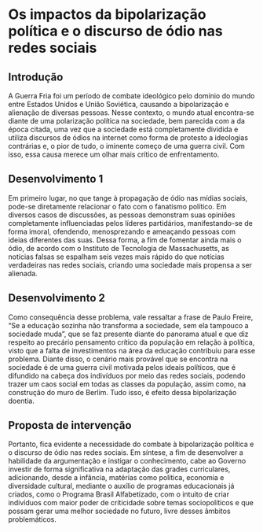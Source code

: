 # Os impactos da bipolarização política e o discurso de ódio nas redes sociais

## Introdução

A Guerra Fria foi um período de combate ideológico pelo domínio do mundo entre Estados Unidos e União Soviética, causando a bipolarização e alienação de diversas pessoas. Nesse contexto, o mundo atual encontra-se diante de uma polarização política na sociedade, bem parecida com a da época citada, uma vez que a sociedade está completamente dividida e utiliza discursos de ódios na internet como forma de protesto a ideologias contrárias e, o pior de tudo, o iminente começo de uma guerra civil. Com isso, essa causa merece um olhar mais crítico de enfrentamento. 

## Desenvolvimento 1 

Em primeiro lugar, no que tange à propagação de ódio nas mídias sociais, pode-se diretamente relacionar o fato com o fanatismo político. Em diversos casos de discussões, as pessoas demonstram suas opiniões completamente influenciadas pelos líderes partidários, manifestando-se de forma imoral, ofendendo, menosprezando e ameaçando pessoas com ideias diferentes das suas. Dessa forma, a fim de fomentar ainda mais o ódio, de acordo com o Instituto de Tecnologia de Massachusetts, as notícias falsas se espalham seis vezes mais rápido do que notícias verdadeiras nas redes sociais, criando uma sociedade mais propensa a ser alienada.

## Desenvolvimento 2

Como consequência desse problema, vale ressaltar a frase de Paulo Freire, “Se a educação sozinha não transforma a sociedade, sem ela tampouco a sociedade muda”, que se faz presente diante do panorama atual e que diz respeito ao precário pensamento crítico da população em relação à política, visto que a falta de investimentos na área da educação contribuiu para esse problema. Diante disso, o cenário mais provável que se encontra na sociedade é de uma guerra civil motivada pelos ideais políticos, que é difundido na cabeça dos indivíduos por meio das redes sociais, podendo trazer um caos social em todas as classes da população, assim como, na construção do muro de Berlim. Tudo isso, é efeito dessa bipolarização doentia.

## Proposta de intervenção

Portanto, fica evidente a necessidade do combate à bipolarização política e o discurso de ódio nas redes sociais. Em síntese, a fim de desenvolver a habilidade da argumentação e instigar o conhecimento, cabe ao Governo investir de forma significativa na adaptação das grades curriculares, adicionando, desde a infância, matérias como política, economia e diversidade cultural, mediante o auxílio de programas educacionais já criados, como o Programa Brasil Alfabetizado, com o intuito de criar indivíduos com maior poder de criticidade sobre temas sociopolíticos e que possam gerar uma melhor sociedade no futuro, livre desses âmbitos problemáticos.
